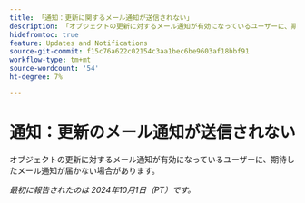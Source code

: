 ```yaml
---
title: 「通知：更新に関するメール通知が送信されない」
description: 「オブジェクトの更新に対するメール通知が有効になっているユーザーに、期待したメール通知が届かないことがあります。」
hidefromtoc: true
feature: Updates and Notifications
source-git-commit: f15c76a622c02154c3aa1bec6be9603af18bbf91
workflow-type: tm+mt
source-wordcount: '54'
ht-degree: 7%

---
```


# 通知：更新のメール通知が送信されない

オブジェクトの更新に対するメール通知が有効になっているユーザーに、期待したメール通知が届かない場合があります。

_最初に報告されたのは 2024年10月1日（PT）です。_
